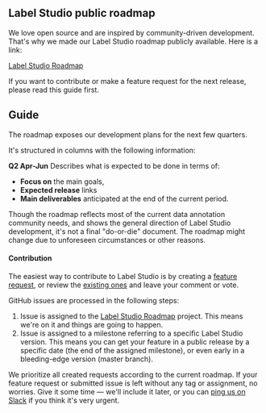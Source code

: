 ## Label Studio public roadmap

We love open source and are inspired by community-driven development. 
That's why we made our Label Studio roadmap publicly available. Here is a link:

[Label Studio Roadmap](https://github.com/orgs/heartexlabs/projects/1)

If you want to contribute or make a feature request for the next release, please read this guide first.

## Guide

The roadmap exposes our development plans for the next few quarters.

It's structured in columns with the following information:

**Q2 Apr-Jun**
Describes what is expected to be done in terms of:
- **Focus on** the main goals,
- **Expected release** links
- **Main deliverables** anticipated at the end of the current period.

Though the roadmap reflects most of the current data annotation community needs, and shows the general direction of Label Studio development, it's not a final "do-or-die" document. The roadmap might change due to unforeseen circumstances or other reasons.

#### Contribution

The easiest way to contribute to Label Studio is by creating a [feature request](https://github.com/heartexlabs/label-studio/issues/new?assignees=makseq&labels=&template=feature_request.md&title=), or review the [existing ones](https://github.com/heartexlabs/label-studio/issues) 
and leave your comment or vote. 

GitHub issues are processed in the following steps:

1. Issue is assigned to the [Label Studio Roadmap](https://github.com/orgs/heartexlabs/projects/1) project. This means we're on it and things are going to happen.
2. Issue is assigned to a milestone referring to a specific Label Studio version. This means you can get your feature in a public release by a specific date (the end of the assigned milestone), or even early in a bleeding-edge version (master branch).

We prioritize all created requests according to the current roadmap. If your feature request or submitted issue is left without any tag or assignment, no worries. Give it some time — we'll include it later, or you can [ping us on Slack](https://slack.labelstudio.heartex.com/?source=github-roadmap) if you think it's very urgent.